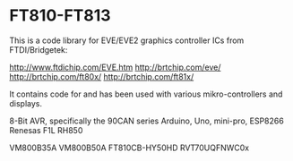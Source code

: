 # FT810-FT813
This is a code library for EVE/EVE2 graphics controller ICs from FTDI/Bridgetek:

http://www.ftdichip.com/EVE.htm
http://brtchip.com/eve/
http://brtchip.com/ft80x/
http://brtchip.com/ft81x/

It contains code for and has been used with various mikro-controllers and displays.

8-Bit AVR, specifically the 90CAN series
Arduino, Uno, mini-pro, ESP8266
Renesas F1L RH850

VM800B35A
VM800B50A
FT810CB-HY50HD
RVT70UQFNWC0x


